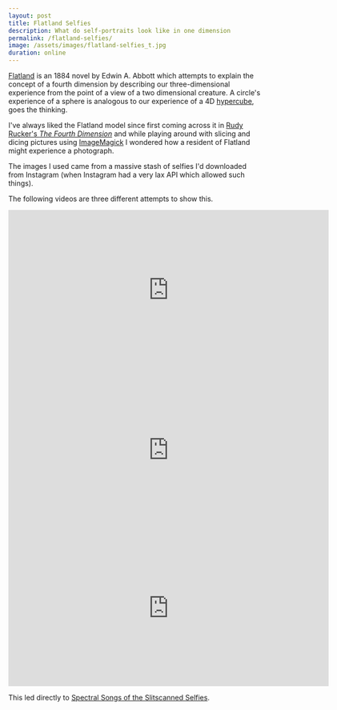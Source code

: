 ```yaml
---
layout: post
title: Flatland Selfies
description: What do self-portraits look like in one dimension
permalink: /flatland-selfies/
image: /assets/images/flatland-selfies_t.jpg
duration: online
---
```


[Flatland](https://en.wikipedia.org/wiki/Flatland) is an 1884 novel by Edwin A. Abbott which attempts to explain the concept of a fourth dimension by describing our three-dimensional experience from the point of a view of a two dimensional creature. A circle's experience of a sphere is analogous to our experience of a 4D [hypercube](https://en.wikipedia.org/wiki/Hypercube), goes the thinking. 

I've always liked the Flatland model since first coming across it in [Rudy Rucker's *The Fourth Dimension*](http://www.rudyrucker.com/thefourthdimension/) and while playing around with slicing and dicing pictures using [ImageMagick](https://imagemagick.org/) I wondered how a resident of Flatland might experience a photograph. 

The images I used came from a massive stash of selfies I'd downloaded from Instagram (when Instagram had a very lax API which allowed such things).

The following videos are three different attempts to show this.  

<iframe src="https://player.vimeo.com/video/97121833" width="640" height="320" frameborder="0" allow="autoplay; fullscreen" allowfullscreen></iframe>

<iframe src="https://player.vimeo.com/video/97180955" width="640" height="320" frameborder="0" allow="autoplay; fullscreen" allowfullscreen></iframe>

<iframe src="https://player.vimeo.com/video/97184995" width="640" height="312" frameborder="0" allow="autoplay; fullscreen" allowfullscreen></iframe>

This led directly to [Spectral Songs of the Slitscanned Selfies](https://art.peteashton.com/spectral-slitscanned-selfies/).